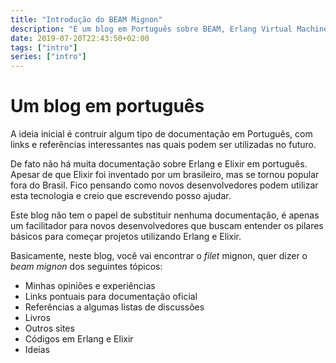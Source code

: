 ```yaml
---
title: "Introdução do BEAM Mignon"
description: "É um blog em Português sobre BEAM, Erlang Virtual Machine"
date: 2019-07-20T22:43:50+02:00
tags: ["intro"]
series: ["intro"]
---
```


# Um blog em português

A ideia inicial é contruir algum tipo de documentação em Português, com links e referências interessantes nas quais podem ser utilizadas no futuro.

De fato não há muita documentação sobre Erlang e Elixir em português. Apesar de que Elixir foi inventado por um brasileiro, mas se tornou popular fora do Brasil. Fico pensando como novos desenvolvedores podem utilizar esta tecnologia e creio que escrevendo posso ajudar.

Este blog não tem o papel de substituir nenhuma documentação, é apenas um facilitador para novos desenvolvedores que buscam entender os pilares básicos para começar projetos utilizando Erlang e Elixir.

Basicamente, neste blog, você vai encontrar o _filet_ mignon, quer dizer o _beam mignon_ dos seguintes tópicos:

 * Minhas opiniões e experiências
 * Links pontuais para documentação oficial
 * Referências a algumas listas de discussões
 * Livros
 * Outros sites
 * Códigos em Erlang e Elixir
 * Ideias

